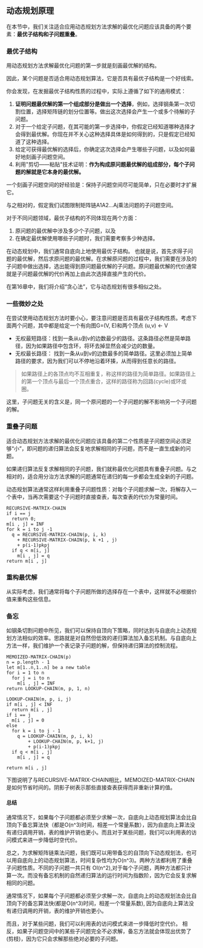 ## 动态规划原理

在本节中，我们关注适合应用动态规划方法求解的最优化问题应该具备的两个要素：**最优子结构和子问题重叠**。

### 最优子结构

用动态规划方法求解最优化问题的第一步就是刻画最优解的结构。

因此，某个问题是否适合用动态规划算法，它是否具有最优子结构是一个好线索。

你会发现，在发掘最优子结构性质的过程中，实际上遵循了如下的通用模式：

1. **证明问题最优解的第一个组成部分是做出一个选择**，例如，选择钢条第一次切割位置，选择矩阵链的划分位置等。做出这次选择会产生一个或多个待解的子问题。
2. 对于一个给定子问题，在其可能的第一步选择中，你假定已经知道哪种选择才会得到最优解。你现在并不关心这种选择具体是如何得到的，只是假定已经知道了这种选择。
3. 给定可获得最优解的选择后，你确定这次选择会产生哪些子问题，以及如何最好地刻画子问题空间。
4. 利用"剪切——粘贴"技术证明：**作为构成原问题最优解的组成部分，每个子问题的解就是它本身的最优解。**

一个刻画子问题空间的好经验是：保持子问题空间尽可能简单，只在必要时才扩展它。

与之相对的，假定我们试图限制矩阵链A1A2...Aj乘法问题的子问题空间。

对于不同问题领域，最优子结构的不同体现在两个方面：

1. 原问题的最优解中涉及多少个子问题，以及
2. 在确定最优解使用哪些子问题时，我们需要考察多少种选择。

在动态规划中，我们通常自底向上地使用最优子结构。
也就是说，首先求得子问题的最优解，然后求原问题的最优解。在求解原问题的过程中，我们需要在涉及的子问题中做出选择，选出能得到原问题最优解的子问题。原问题最优解的代价通常就是子问题最优解的代价再加上由此次选择直接产生的代价。

在第16章中，我们将介绍“贪心法”，它与动态规划有很多相似之处。

### 一些微妙之处

在尝试使用动态规划方法时要小心，要注意问题是否具有最优子结构性质。考虑下面两个问题，其中都是给定一个有向图G=(V, E)和两个顶点 (u,v) <- V

- 无权最短路径：找到一条从u到v的边数最少的路径。这条路径必然是简单路径，因为如果路径中包含环，将环去掉显然会减少边的数量。
- 无权最长路径： 找到一条从u到v的边数最多的简单路径。这里必须加上简单路径的要求，因为我们可以不停地沿着环揍，从而得到任意长的路径。

> 如果路径上的各顶点均不互相重复，称这样的路径为简单路径。如果路径上的第一个顶点与最后一个顶点重合，这样的路径称为回路(cycle)或环或圈。

这里，子问题无关的含义是，同一个原问题的一个子问题的解不影响另一个子问题的解。

### 重叠子问题

适合动态规划方法求解的最优化问题应该具备的第二个性质是子问题空间必须足够“小”，即问题的递归算法会反复地求解相同的子问题，而不是一直生成新的问题。

如果递归算法反复求解相同的子问题，我们就称最优化问题具有重叠子问题。与之相对的，适合用分治方法求解的问题通常在递归的每一步都会生成全新的子问题。

动态规划算法通常这样利用重叠子问题性质：对每个子问题求解一次，将解存入一个表中，当再次需要这个子问题时直接查表，每次查表的代价为常量时间。

```
RECURSIVE-MATRIX-CHAIN
if i == j
  return 0;
m[i , j] = INF
for k = i to j -1
  q = RECURSIVE-MATRIX-CHAIN(p, i, k)
    + RECURSIVE-MATRIX-CHAIN(p, k +1 , j)
    + p(i-1)pkpj
  if q < m[i, j]
    m[i , j] = q
return m[i , j]
```

### 重构最优解

从实际考虑，我们通常将每个子问题所做的选择存在一个表中，这样就不必根据价值来重构这些信息。

### 备忘

如钢条切割问题中所见，我们可以保持自顶向下策略，同时达到与自底向上动态规划方法相似的效率。思路就是对自然但低效的递归算法加入备忘机制。与自底向上方法一样，我们维护一个表记录子问题的解，但保持递归算法的控制流程。

```
MEMOIZED-MATRIX-CHAIN(p)
n = p.length - 1
let m[1..n,1..n] be a new table
for i = 1 to n
  for j = i to n
    m[i , j] = INF
return LOOKUP-CHAIN(m, p, 1, n)

LOOKUP-CHAIN(m, p, i, j)
if m[i , j] < INF
  return m[i , j]
if i == j
  m[i , j] = 0
else
  for k = i to j - 1
    q = LOOKUP-CHAIN(m, p, i, k)
        + LOOKUP-CHAIN(m, p, k+1, j)
        + p(i-1)pkpj
  if q < m[i , j]
    m[i , j] = q

return m[i , j]
```

下图说明了与RECURSIVE-MATRIX-CHAIN相比，MEMOIZED-MATRIX-CHAIN是如何节省时间的。阴影子树表示那些直接查表获得而非重新计算的值。

#### 总结

通常情况下，如果每个子问题都必须至少求解一次，自底向上动态规划算法会比自顶向下备忘算法快（都是O(n^3)时间，相差一个常量系数），因为自底向上算法没有递归调用开销，表的维护开销也更小。而且对于某些问题，我们可以利用表的访问模式来进一步降低时空代价。

总之，为求解矩阵链乘法问题，我们既可以用带备忘的自顶向下动态规划法，也可以用自底向上的动态规划算法，时间复杂性均为O(n^3)。两种方法都利用了重叠子问题性质。不同的子问题一共只有 OI(n^2),对于每个子问题，两种方法都只计算一次。而没有备忘机制的自然递归算法的运行时间为指数阶，因为它会反复求解相同的问题。

通常情况下，如果每个子问题都必须至少求解一次，自底向上的动态规划法会比自顶向下的备忘算法快(都是O(n^3)时间，相差一个常量系数), 因为自底向上算法没有递归调用的开销，表的维护开销也更小。

而且，对于某些问题，我们可以利用表的访问模式来进一步降低时空代价。
相反，如果子问题空间中的某些子问题完全不必求解，备忘方法就会体现出优势了(剪枝)，因为它只会求解那些绝对必要的子问题。
